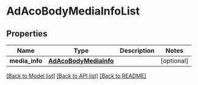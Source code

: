 # AdAcoBodyMediaInfoList

## Properties
Name | Type | Description | Notes
------------ | ------------- | ------------- | -------------
**media_info** | [**AdAcoBodyMediaInfo**](AdAcoBodyMediaInfo.md) |  | [optional] 

[[Back to Model list]](../README.md#documentation-for-models) [[Back to API list]](../README.md#documentation-for-api-endpoints) [[Back to README]](../README.md)

